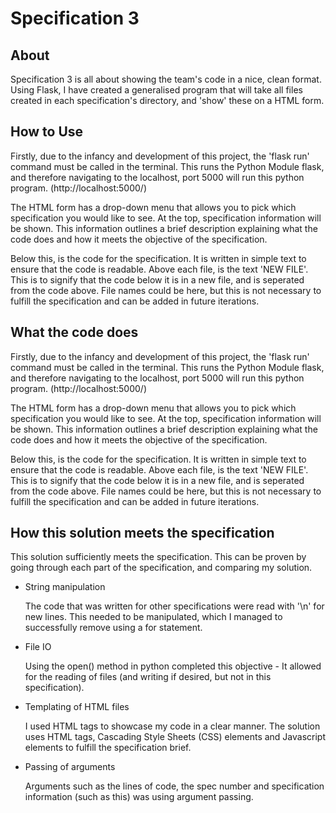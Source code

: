 Specification 3
=====
About
-----
Specification 3 is all about showing the team's code in a nice, clean format.
Using Flask, I have created a generalised program that will take all files
created in each specification's directory, and 'show' these on a HTML form.

How to Use
-------
Firstly, due to the infancy and development of this project, the 'flask run' command
must be called in the terminal. This runs the Python Module flask, and therefore navigating to
the localhost, port 5000 will run this python program. (http://localhost:5000/)

The HTML form has a drop-down menu that allows you to pick which specification
you would like to see. At the top, specification information will be shown. 
This information outlines a brief description explaining what the code does and how it
meets the objective of the specification.

Below this, is the code for the specification. It is written in simple text
to ensure that the code is readable. Above each file, is the text 'NEW FILE'. 
This is to signify that the code below it is in a new file, and is seperated from the code above.
File names could be here, but this is not necessary to fulfill the specification
and can be added in future iterations.

What the code does
-----
Firstly, due to the infancy and development of this project, the 'flask run' command
must be called in the terminal. This runs the Python Module flask, and therefore navigating to
the localhost, port 5000 will run this python program. (http://localhost:5000/)

The HTML form has a drop-down menu that allows you to pick which specification
you would like to see. At the top, specification information will be shown. 
This information outlines a brief description explaining what the code does and how it
meets the objective of the specification.

Below this, is the code for the specification. It is written in simple text
to ensure that the code is readable. Above each file, is the text 'NEW FILE'. 
This is to signify that the code below it is in a new file, and is seperated from the code above.
File names could be here, but this is not necessary to fulfill the specification
and can be added in future iterations.

How this solution meets the specification
-----
This solution sufficiently meets the specification. This can be proven 
by going through each part of the specification, and comparing my solution.

* String manipulation

    The code that was written for other specifications were read with '\n' for new lines. This needed to be manipulated, 
 which I managed to successfully remove using a for statement. 

* File IO
    
    Using the open() method in python completed this objective - It allowed for the reading of files (and writing if
    desired, but not in this specification).

* Templating of HTML files

    I used HTML tags to showcase my code in a clear manner. The solution uses HTML tags, Cascading Style Sheets (CSS)
    elements and Javascript elements to fulfill the specification brief.

* Passing of arguments

    Arguments such as the lines of code, the spec number and specification information (such as this) was using 
    argument passing.

